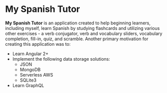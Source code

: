 # My Spanish Tutor

**My Spanish Tutor** is an application created to help beginning learners, including myself, learn Spanish by studying flashcards and utilizing various other exercises - a verb conjugator, verb and vocabulary sliders, vocabulary completion, fill-in, quiz, and scramble. Another primary motivation for creating this application was to:

* Learn Angular 2+
* Implement the following data storage solutions:
	* JSON
	* MongoDB
	* Serverless AWS
	* SQLite3
* Learn GraphQL
